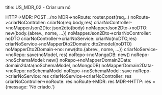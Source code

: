 title: US_MDR_02 - Criar um nó

HTTP->MDR: POST ../no
MDR->noRoute: router.post(req,..)
noRoute->criarNoController: criarNo(req.body,res)
criarNoController->noMapperJson2Dto: json2dto(body)
noMapperJson2Dto->noDTO: new(body.{abrev., nome, ...})
noMapperJson2Dto->criarNoController: noDTO
criarNoController->criarNoService: criarNo(noDTO,res)
criarNoService->noMapperDto2Domain: dto2model(noDTO)
noMapperDto2Domain->no: new(dto.{abrev., nome, ...})
criarNoService->noRepo: save(noModel, res)
noRepo->noMongoDB: new()
noRepo->noSchemaModel: new()
noRepo->noMapperDomain2Data: domain2data(noSchemaModel, noMongoDB)
noMapperDomain2Data->noRepo: noSchemaModel
noRepo->noSchemaModel: save
noRepo->criarNoService: res
criarNoService->criarNoController: res
criarNoController->noRoute: res
noRoute->MDR: res
MDR->HTTP: res = {message: 'Nó criado.'}
